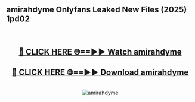 <h2>amirahdyme Onlyfans Leaked New Files (2025) 1pd02</h2>
<br>
<div align="center">
<h2><a href="https://mediafiles.top/amirahdyme&ref=git" rel="nofollow">🔴 CLICK HERE 🌐==►► Watch amirahdyme</a></h2>
<h2><a href="https://mediafiles.top/amirahdyme&ref=git" rel="nofollow">🔴 CLICK HERE 🌐==►► Download amirahdyme</a></h2>
<br>
<a href="https://mediafiles.top/amirahdyme&ref=git" rel="nofollow" data-target="animated-image.originalLink"><img src="https://i.ibb.co.com/xMMVF88/686577567.gif" alt="amirahdyme" style="max-width: 100%; display: inline-block;" data-target="animated-image.originalImage"></a>
</div>
<br>
<br>